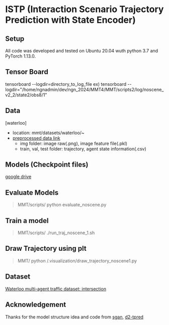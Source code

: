 # ISTP (Interaction Scenario Trajectory Prediction with State Encoder)

## Setup
All code was developed and tested on Ubuntu 20.04 wuth python 3.7 and PyTorch 1.13.0.

## Tensor Board 

tensorboard --logdir=directory_to_log_file
ex) tensorboard --logdir="/home/ngnadmin/dev/ngn_2024/MMT4/MMT/scripts2/log/noscene_v2_2/state2/obs8/1"

## Data
[waterloo]
* location: mmt/datasets/waterloo/~
* [preprocessed data link]()
  - img folder: image raw(.png), image feature file(.pkl) 
  - train, val, test folder: trajectory, agent state information(.csv)
    
## Models (Checkpoint files)
[google drive]()

## Evaluate Models
> MMT/scripts/ python evaluate_noscene.py

## Train a model
> MMT/scripts/ ./run_traj_noscene_1.sh

## Draw Trajectory using plt
> MMT/ python /.visualization/draw_trajectory_noscene1.py

## Dataset
[Waterloo multi-agent traffic dataset: intersection]()

## Acknowledgement

Thanks for the model structure idea and code from [sgan](https://github.com/agrimgupta92/sgan), [d2-tpred](https://github.com/VTP-TL/D2-TPred) 

